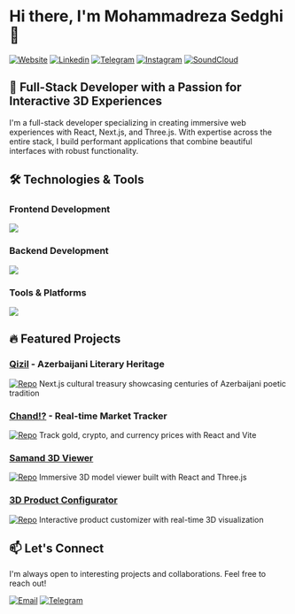 # Hi there, I'm Mohammadreza Sedghi 👋

[![Website](https://img.shields.io/badge/-mrsedghi.ir-1ca0f1?style=flat-square&logo=Google-Chrome&logoColor=white&link=https://mrsedghi.ir)](https://mrsedghi.ir)
[![Linkedin](https://img.shields.io/badge/-LinkedIn-blue?style=flat-square&logo=Linkedin&logoColor=white&link=https://www.linkedin.com/in/mrsedghi/)](https://www.linkedin.com/in/mrsedghi/)
[![Telegram](https://img.shields.io/badge/-Telegram-1ca0f1?style=flat-square&labelColor=1ca0f1&logo=telegram&logoColor=white)](https://t.me/mr_sedghi)
[![Instagram](https://img.shields.io/badge/-Instagram-E4405F?style=flat-square&logo=instagram&logoColor=white)](https://instagram.com/m.r.sedghi)
[![SoundCloud](https://img.shields.io/badge/-SoundCloud-FF3300?style=flat-square&logo=soundcloud&logoColor=white)](https://soundcloud.com/mohammad-reza-sedghi)

## 🚀 Full-Stack Developer with a Passion for Interactive 3D Experiences

I'm a full-stack developer specializing in creating immersive web experiences with React, Next.js, and Three.js. With expertise across the entire stack, I build performant applications that combine beautiful interfaces with robust functionality.

## 🛠️ Technologies & Tools

### Frontend Development
<div align="left">
  <img src="https://skillicons.dev/icons?i=react,nextjs,threejs,tailwind,materialui,vite,js,html,css" />
</div>

### Backend Development
<div align="left">
  <img src="https://skillicons.dev/icons?i=nodejs,express,laravel,php,prisma,mysql" />
</div>

### Tools & Platforms
<div align="left">
  <img src="https://skillicons.dev/icons?i=git,github,blender,figma,vscode,vercel" />
</div>

## 🔥 Featured Projects

### [Qizil](https://qizil.vercel.app/) - Azerbaijani Literary Heritage
[![Repo](https://img.shields.io/badge/-Repository-181717?style=flat-square&logo=github&logoColor=white)](https://github.com/mrsedghi/qizil)
Next.js cultural treasury showcasing centuries of Azerbaijani poetic tradition

### [Chand!?](https://chand-beta.vercel.app/) - Real-time Market Tracker
[![Repo](https://img.shields.io/badge/-Repository-181717?style=flat-square&logo=github&logoColor=white)](https://github.com/mrsedghi/chand)
Track gold, crypto, and currency prices with React and Vite

### [Samand 3D Viewer](https://samand-3d-viewer.vercel.app/) 
[![Repo](https://img.shields.io/badge/-Repository-181717?style=flat-square&logo=github&logoColor=white)](https://github.com/mrsedghi/Samand3DViewer)
Immersive 3D model viewer built with React and Three.js

### [3D Product Configurator](https://3d-product-iota.vercel.app/)
[![Repo](https://img.shields.io/badge/-Repository-181717?style=flat-square&logo=github&logoColor=white)](https://github.com/mrsedghi/3dProduct)
Interactive product customizer with real-time 3D visualization

## 📫 Let's Connect
I'm always open to interesting projects and collaborations. Feel free to reach out!

[![Email](https://img.shields.io/badge/-m.r.sedghii@gmail.com-D14836?style=flat-square&logo=gmail&logoColor=white)](mailto:m.r.sedghii@gmail.com)
[![Telegram](https://img.shields.io/badge/-@mr_sedghi-1ca0f1?style=flat-square&logo=telegram&logoColor=white)](https://t.me/mr_sedghi)

